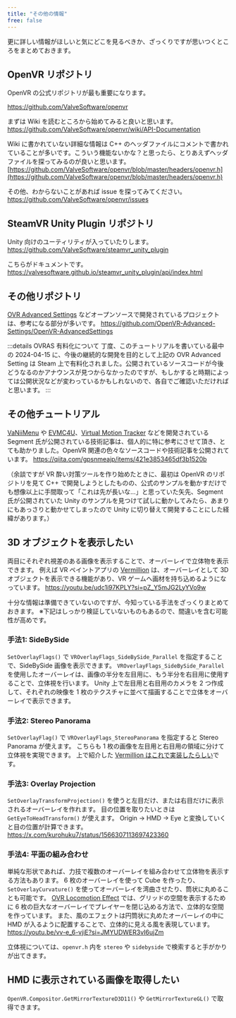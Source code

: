```yaml
---
title: "その他の情報"
free: false
---
```


更に詳しい情報がほしいと気にどこを見るべきか、ざっくりですが思いつくところをまとめておきます。

## OpenVR リポジトリ
OpenVR の公式リポジトリが最も重要になります。

https://github.com/ValveSoftware/openvr

まずは Wiki を読むところから始めてみると良いと思います。
https://github.com/ValveSoftware/openvr/wiki/API-Documentation


Wiki に書かれていない詳細な情報は C++ のヘッダファイルにコメントで書かれていることが多いです。こういう機能ないかな？と思ったら、とりあえずヘッダファイルを探ってみるのが良いと思います。
[https://github.com/ValveSoftware/openvr/blob/master/headers/openvr.h](https://github.com/ValveSoftware/openvr/blob/master/headers/openvr.h)

その他、わからないことがあれば issue を探ってみてください。
https://github.com/ValveSoftware/openvr/issues

## SteamVR Unity Plugin リポジトリ
Unity 向けのユーティリティが入っていたりします。
https://github.com/ValveSoftware/steamvr_unity_plugin

こちらがドキュメントです。
https://valvesoftware.github.io/steamvr_unity_plugin/api/index.html

## その他リポジトリ
[OVR Advanced Settings](https://store.steampowered.com/app/1009850/OVR_Advanced_Settings/) などオープンソースで開発されているプロジェクトは、参考になる部分が多いです。
https://github.com/OpenVR-Advanced-Settings/OpenVR-AdvancedSettings

:::details OVRAS 有料化について
丁度、このチュートリアルを書いている最中の 2024-04-15 に、今後の継続的な開発を目的として上記の OVR Advanced Setting は Steam 上で有料化されました。公開されているソースコードが今後どうなるのかアナウンスが見つからなかったのですが、もしかすると時期によっては公開状況などが変わっているかもしれないので、各自でご確認いただければと思います。
:::

## その他チュートリアル
[VaNiiMenu](https://sabowl.sakura.ne.jp/gpsnmeajp/unity/vaniimenu/) や [EVMC4U](https://gpsnmeajp.github.io/EasyVirtualMotionCaptureForUnity-documents/)、[Virtual Motion Tracker](https://gpsnmeajp.github.io/VirtualMotionTrackerDocument/) などを開発されている Segment 氏が公開されている技術記事は、個人的に特に参考にさせて頂き、とても助かりました。OpenVR 関連の色々なソースコードや技術記事を公開されています。
https://qiita.com/gpsnmeajp/items/421e3853465df3b1520b

（余談ですが VR 酔い対策ツールを作り始めたときに、最初は OpenVR のリポジトリを見て C++ で開発しようとしたものの、公式のサンプルを動かすだけでも想像以上に手間取って「これは先が長いな...」と思っていた矢先、Segment 氏が公開されていた Unity のサンプルを見つけて試しに動かしてみたら、あまりにもあっさりと動かせてしまったので Unity に切り替えて開発することにした経緯があります。）

## 3D オブジェクトを表示したい
両目にそれぞれ視差のある画像を表示することで、オーバーレイで立体物を表示できます。
例えば VR ペイントアプリの [Vermillion](https://store.steampowered.com/app/1608400/Vermillion__VR_Painting/) は、オーバーレイとして 3D オブジェクトを表示できる機能があり、VR ゲームへ画材を持ち込めるようになっています。
https://youtu.be/udc1i97KPLY?si=pZ_Y5mJG2LyYVo9w

十分な情報は準備できていないのですが、今知っている手法をざっくりまとめておきます。
※下記はしっかり検証していないものもあるので、間違いを含む可能性が高めです。

### 手法1: SideBySide
`SetOverlayFlags()` で `VROverlayFlags_SideBySide_Parallel` を指定することで、SideBySide 画像を表示できます。
`VROverlayFlags_SideBySide_Parallel` を使用したオーバーレイは、画像の半分を左目用に、もう半分を右目用に使用することで、立体視を行います。
Unity 上で左目用と右目用のカメラを 2 つ作成して、それぞれの映像を 1 枚のテクスチャに並べて描画することで立体をオーバーレイで表示できます。

### 手法2: Stereo Panorama
`SetOverlayFlag()` で `VROverlayFlags_StereoPanorama` を指定すると Stereo Panorama が使えます。
こちらも 1 枚の画像を左目用と右目用の領域に分けて立体視を実現できます。
上で紹介した [Vermillion はこれで実装したらしい](https://x.com/thmsvdberg/status/1655997759160287232)です。

### 手法3: Overlay Projection
`SetOverlayTransformProjection()` を使うと左目だけ、または右目だけに表示されるオーバーレイを作れます。
目の位置を取りたいときは `GetEyeToHeadTransform()` が使えます。
Origin → HMD → Eye と変換していくと目の位置が計算できます。
https://x.com/kurohuku7/status/1566307113697423360

### 手法4: 平面の組み合わせ
単純な形状であれば、力技で複数のオーバーレイを組み合わせて立体物を表示する方法もあります。
6 枚のオーバーレイを使って Cube を作ったり、`SetOverlayCurvature()` を使ってオーバーレイを湾曲させたり、筒状に丸めることも可能です。
[OVR Locomotion Effect](https://store.steampowered.com/app/1393780/) では、グリッドの空間を表示するために 6 枚の巨大なオーバーレイでプレイヤーを閉じ込める方法で、立体的な空間を作っています。
また、風のエフェクトは円筒状に丸めたオーバーレイの中に HMD が入るように配置することで、立体的に見える風を表現しています。
https://youtu.be/vv-e_6-vjiE?si=JMYUDWER3vI6ujZm

立体視については、`openvr.h` 内を `stereo` や `sidebyside` で検索すると手がかりが出てきます。

## HMD に表示されている画像を取得したい
`OpenVR.Compositor.GetMirrorTextureD3D11()` や `GetMirrorTextureGL()` で取得できます。